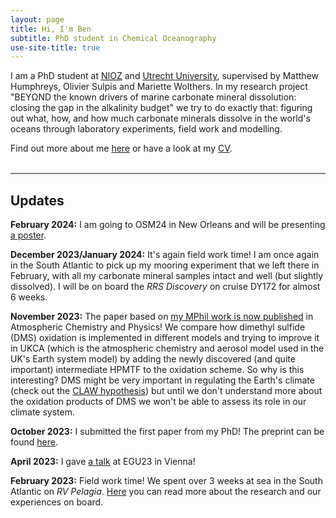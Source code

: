 ```yaml
---
layout: page
title: Hi, I'm Ben
subtitle: PhD student in Chemical Oceanography
use-site-title: true
---
```


I am a PhD student at [NIOZ](https://www.nioz.nl/en) and [Utrecht University](https://www.uu.nl/en/research/department-of-earth-sciences), supervised by Matthew Humphreys, Olivier Sulpis and Mariette Wolthers. In my research project "BEYΩND the known drivers of marine carbonate mineral dissolution: closing the gap in the alkalinity budget" we try to do exactly that: figuring out what, how, and how much carbonate minerals dissolve in the world's oceans through laboratory experiments, field work and modelling.

Find out more about me [here](/aboutme.md) or have a look at my [CV](/cv.html).  
&nbsp;   


<hr style="height:2px;border-width:0;color:gray;background-color:gray">

## Updates
**February 2024:** I am going to OSM24 in New Orleans and will be presenting [a poster](https://agu.confex.com/agu/OSM24/meetingapp.cgi/Paper/1483355).

**December 2023/January 2024:** It's again field work time! I am once again in the South Atlantic to pick up my mooring experiment that we left there in February, with all my carbonate mineral samples intact and well (but slightly dissolved). I will be on board the *RRS Discovery* on cruise DY172 for almost 6 weeks.

**November 2023:** The paper based on [my MPhil work is now published](https://acp.copernicus.org/articles/23/14735/2023/acp-23-14735-2023.html) in Atmospheric Chemistry and Physics! We compare how dimethyl sulfide (DMS) oxidation is implemented in different models and trying to improve it in UKCA (which is the atmospheric chemistry and aerosol model used in the UK's Earth system model) by adding the newly discovered (and quite important) intermediate HPMTF to the oxidation scheme. So why is this interesting? DMS might be very important in regulating the Earth's climate (check out the [CLAW hypothesis](https://en.wikipedia.org/wiki/CLAW_hypothesis)) but until we don't understand more about the oxidation products of DMS we won't be able to assess its role in our climate system.

**October 2023:** I submitted the first paper from my PhD! The preprint can be found [here](https://essopenarchive.org/users/676280/articles/673892-synthesis-of-in-situ-marine-calcium-carbonate-dissolution-kinetic-measurements-in-the-water-column).

**April 2023:** I gave [a talk](https://meetingorganizer.copernicus.org/EGU23/EGU23-8433.html) at EGU23 in Vienna! 

**February 2023:**  Field work time! We spent over 3 weeks at sea in the South Atlantic on *RV Pelagia*. [Here](https://www.nioz.nl/en/blog/64pe513-blog-the-beyond-expedition) you can read more about the research and our experiences on board.
